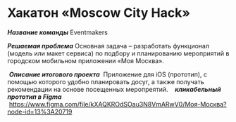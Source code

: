
# Хакатон «Moscow City Hack» 

***Название команды***
Eventmakers

***Решаемая проблема***
Основная задача – разработать функционал (модель или макет сервиса) по подбору
и планированию мероприятий в городском мобильном приложении «Моя Москва».

 ***Описание итогового проекта***
 Приложение для iOS (прототип), с помощью которого удобно планировать досуг, а также получать рекомендации на основе посещенных меропреятий.
 
 ***кликабельный прототип в Figma***
 https://www.figma.com/file/kXAQKROdSOau3N8VmARwV0/Моя-Москва?node-id=13%3A20719


